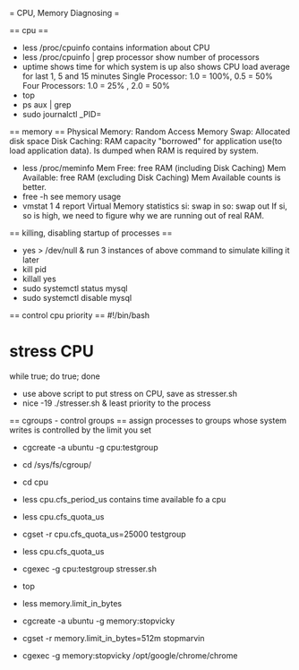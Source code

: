 = CPU, Memory Diagnosing =

== cpu ==
* less /proc/cpuinfo
contains information about CPU
* less /proc/cpuinfo | grep processor
show number of processors
* uptime
shows time for which system is up
also shows CPU load average for last 1, 5 and 15 minutes
Single Processor: 1.0  = 100%, 0.5 = 50%
Four Processors:  1.0 = 25%  , 2.0 = 50%
* top
* ps aux | grep <pid>
* sudo journalctl _PID=<pid>


== memory ==
Physical Memory: Random Access Memory
Swap: Allocated disk space
Disk Caching: RAM capacity "borrowed" for application use(to load application data). Is dumped when RAM is required by system.
* less /proc/meminfo
Mem Free: free RAM (including Disk Caching)
Mem Available: free RAM (excluding Disk Caching)
Mem Available counts is better.
* free -h
see memory usage
* vmstat 1 4
report Virtual Memory statistics
si: swap in
so: swap out
If si, so is high, we need to figure why we are running out of real RAM.

== killing, disabling startup of processes ==
* yes > /dev/null &
run 3 instances of above command to simulate killing it later
* kill pid
* killall yes
* sudo systemctl status mysql
* sudo systemctl disable mysql

== control cpu priority ==
#!/bin/bash
# stress CPU
while true; do true; done
* use above script to put stress on CPU, save as stresser.sh
* nice -19 ./stresser.sh &
least priority to the process


== cgroups - control groups ==
assign processes to groups whose system writes is controlled by the limit you set
* cgcreate -a ubuntu -g cpu:testgroup
* cd /sys/fs/cgroup/
* cd cpu
* less cpu.cfs_period_us
contains time available fo a cpu
* less cpu.cfs_quota_us
* cgset -r cpu.cfs_quota_us=25000 testgroup
* less cpu.cfs_quota_us
* cgexec -g cpu:testgroup stresser.sh
* top

* less memory.limit_in_bytes
* cgcreate -a ubuntu -g memory:stopvicky
* cgset -r memory.limit_in_bytes=512m stopmarvin
* cgexec -g memory:stopvicky /opt/google/chrome/chrome
